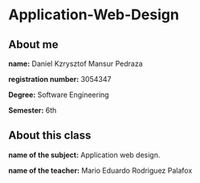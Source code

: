 # Application-Web-Design
## About me
**name:** Daniel Kzrysztof Mansur Pedraza

**registration number:** 3054347

**Degree:** Software Engineering

**Semester:** 6th

## About this class
**name of the subject:** Application web design.

**name of the teacher:** Mario Eduardo Rodriguez Palafox